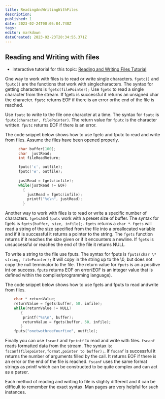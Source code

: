 ```yaml
---
title: ReadingAndWritingWithFiles
description: 
published: 1
date: 2023-02-24T00:05:04.748Z
tags: 
editor: markdown
dateCreated: 2023-02-23T20:34:55.371Z
---
```



## Reading and Writing with files 

- Interactive tutorial for this topic: [Reading and Writing Files Tutorial](http://localhost:8888/lab/tree/tutorials/Files/ReadingAndWritingFiles.ipynb)

One way to work with files is to read or write single characters.
`fgetc()` and `fputc()` are the functions that work with singlecharacters. The syntax for getting characters is `fgetc(filePointer);`
Use `fgetc` to read a single character from the stream.  If fgetc is successful it returns an
unsigned char the character.   `fgetc` returns EOF if there is an error orthe end of the file is reached.

Use `fputc` to write to the file one character at a time. The syntax for
`fputc` is `fputc(character, filePointer)`. The return value for `fputc` is the character written.  `fputc` returns EOF if there is an error.

The code snippet below shows how to use fgetc and fputc to read and write from files. Assume the files have been opened properly.

```c
      char buffer[100];
      char  justRead;
      int fileReadReturn;

      fputc('c', outfile);
      fputc('w', outfile);
     
      justRead = fgetc(infile);
      while(justRead != EOF)
        {
          justRead = fgetc(infile);
          printf("%c\n", justRead);
        }
```

Another way to work with files is to read or write a specific number of characters. `fgets`and `fputs` work with a preset size of buffer.
The syntax for fgets is `fgets(buffer, size, infile);`. `fgets` returns a
`char *`. `fgets` will read a string of the size specified from the file into a preallocated variable and if it is successful it returns a
pointer to the string. The `fgets` function  returns if it reaches the size given or if it encounters a newline. If `fgets` is unsuccessful or reaches the end of the file it returns NULL.

To write a string to the file use fputs. The syntax for fputs is `fputs(char \* string, filePointer);` It will copy in the string up to
the \\0, but does not copy the null terminator to the file. The return value for `fputs` is an a positive int on success. `fputs` returns EOF on error(EOF is an integer value that is defined within the compiler/programming language).

The code snippet below shows how to use fgets and fputs to read andwrite from files.

```c
    char * returnValue;
    returnValue = fgets(buffer, 50, infile);
    while(returnValue != NULL)
       {
        printf("%s\n", buffer);
        returnValue = fgets(buffer, 50, infile);
       }
    fputs("onetwothreefourfive", outfile);
```
Finally you can use `fscanf` and `fprintf` to read and write with files. `fscanf` reads formatted data from the stream. The syntax is:
`fscanf(filepointer,format,pointer to buffer);`. If `fscanf` is successful it returns the number of arguments filled by the call. It returns EOF if there is an error or the end of the file is reached. `fscanf` uses the same format strings as printf which can be constructed to be quite
complex and can act as a parser.

Each method of reading and writing to file is slighty different and it can be difficult to remember the exact syntax. Man pages are very
helpful for such instances.
